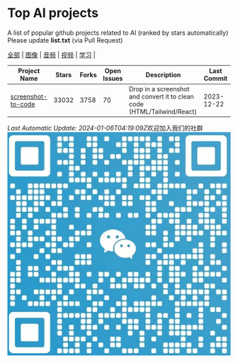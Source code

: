 # Top AI projects
A list of popular github projects related to AI (ranked by stars automatically)
Please update **list.txt** (via Pull Request)

<a href="./README.md">全部</a> |   <a href="./READMEpicture.md">图像</a> |   <a href="./READMEaudio.md">音频</a> | <a href="./READMEvideo.md">视频</a> | <a href="./READMElearn.md">学习</a> | 

| Project Name | Stars | Forks | Open Issues | Description | Last Commit |
| ------------ | ----- | ----- | ----------- | ----------- | ----------- |
| [screenshot-to-code](https://github.com/abi/screenshot-to-code) | 33032 | 3758 | 70 | Drop in a screenshot and convert it to clean code (HTML/Tailwind/React) | 2023-12-22 |

*Last Automatic Update: 2024-01-06T04:19:09Z*欢迎加入我们的社群 ![](https://raw.githubusercontent.com/mouuii/picture/master/weichat.jpg) 